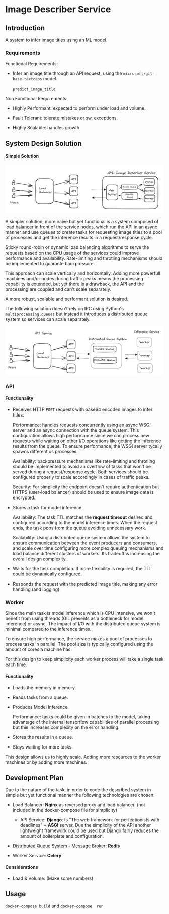 # Image Describer  Service

## Introduction

A system to infer image titles using an ML model.

### Requirements

Functional Requirements:

- Infer an image title through an API request, using the `microsoft/git-base-textcaps` model.

    `predict_image_title `

Non Functional Requirements:

- Highly Performant: expected to perform under load and volume.

- Fault Tolerant: tolerate mistakes or sw. exceptions.

- Highly Scalable: handles growth.

## System Design Solution

#### Simple Solution

![simple design](static/simple-design.png)

A simpler solution,  more naive but yet functional is a system composed of load balancer in front of the service nodes, which run the API in an async manner and use queues to create tasks for requesting image titles to a pool of processes and get the inference results in a request/response cycle.

Sticky round-robin or dynamic load balancing algorithms to serve the requests based on the CPU usage of the services could improve performance and availability. Rate-limiting and throtling mechanisms should be implemented to guarante backpressure.

This approach can scale vertically and horizontally. Adding more powerfull machines and/or nodes during traffic peaks means the processing capability is extended, but yet there is a drawback, the API and the processing are coupled and can't scale separately.

A more robust, scalable and performant solution is desired.

The following solution doesn't rely on IPC using Python's `multiprocessing.queues`  but instead it introduces a distributed queue system so services can scale separately.

![final-design](static/design.png)

### API

#### Functionality

- Receives HTTP `POST` requests with base64 encoded images to infer titles.

    Performance: handles requests concurrently using an async WSGI server and an async connection with the queue system. This configuration allows high performance since we can process new requests while waiting on other I/O operations like getting the inference results from the queue. To ensure performance, the WSGI server tycally spawns different os processes.

    Availability: backpressure mechanisms like rate-limiting and throtling should be implemented to avoid an overflow of tasks that won't be served during a request/response cycle. Both services should be configured properly to scale accordingly in cases of traffic peaks.

    Security: For simplicity the endpoint doesn't require authentication but HTTPS (user-load balancer) should be used to ensure image data is encrypted.

- Stores a task for model inference.

  Availability: The task TTL matches the  **request timeout**  desired and configured according to the model inference times. When the request ends, the task pops from the queue avoiding unnecessary work.

  Scalability: Using a distributed queue system allows the system to ensure communication between the event producers and consumers, and scale over time configuring more complex queuing mechanisms and load balance different clusters of workers. Its tradeoff is increasing the overall design complexity.

- Waits for the task completion. If more flexibility is required, the TTL could be dynamically configured.

- Responds the request with the predicted image title, making any error handling (and logging).

### Worker

Since the main task is model inference which is CPU intensive, we won't benefit from using threads (GIL presents as a bottleneck for model inference) or async. The impact of I/O with the distributed queue system is minimal compared to the inference times.

To ensure high performance, the service makes a pool of processes to process tasks in parallel. The pool size is typically configured using the amount of cores a machine has.

For this design to keep simplicity each worker process will take a single task each time.

#### Functionality

- Loads the memory in memory.

- Reads tasks from a queue.

- Produces Model Inference.

    Performance: tasks could be given in batches to the model, taking advantage of the internal tensorflow capabilities of parallel processing but this increases complexity on the error handling.

- Stores the results in a queue.

- Stays waiting for more tasks.

This design allows us to highly scale. Adding more resources to the worker machines or by adding more machines.


## Development Plan

Due to the nature of the task, in order to code the described system in simple but yet functional manner the following technologies are chosen:

- Load Balancer: **Nginx** as reversed proxy and load balancer. (not included in the docker-compose file for simplicity)

  - API Service: **Django**:  Is "The web framework for perfectionists with deadlines" + **ASGI** server. Due the simplicity of the API another lightweight framework could be used but Django fairly reduces the amount of boilerplate and configuration.

- Distributed Queue System - Message Broker: **Redis**

- Worker Service: **Celery**

#### Considerations

- Load & Volume: (Make some numbers)


## Usage

`docker-compose build` and  `docker-compose  run`
